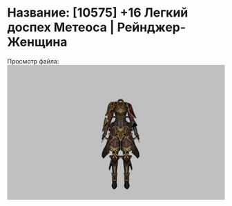 # Название: [10575] +16 Легкий доспех Метеоса | Рейнджер-Женщина

Просмотр файла:
![p030030.png](p030030.png)